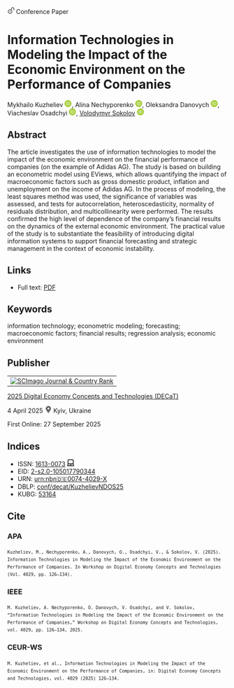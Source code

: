 <img src="/icons/unlock.svg" width="16" height="16"> Conference Paper

# Information Technologies in Modeling the Impact of the Economic Environment on the Performance of Companies

Mykhailo Kuzheliev <a href="https://orcid.org/0000-0002-7895-7879" target="_blank"><img src="/icons/orcid.svg" width="16" height="16"></a>,
Alina Nechyporenko <a href="https://orcid.org/0000-0003-2494-1465" target="_blank"><img src="/icons/orcid.svg" width="16" height="16"></a>,
Oleksandra Danovych <a href="https://orcid.org/0009-0007-4717-2941" target="_blank"><img src="/icons/orcid.svg" width="16" height="16"></a>,
Viacheslav Osadchyi <a href="https://orcid.org/0000-0001-5659-4774" target="_blank"><img src="/icons/orcid.svg" width="16" height="16"></a>,
<a href="/">Volodymyr Sokolov</a> <a href="https://orcid.org/0000-0002-9349-7946" target="_blank"><img src="/icons/orcid.svg" width="16" height="16"></a>

## Abstract

The article investigates the use of information technologies to model the impact of the economic environment on the financial performance of companies (on the example of Adidas AG). The study is based on building an econometric model using EViews, which allows quantifying the impact of macroeconomic factors such as gross domestic product, inflation and unemployment on the income of Adidas AG. In the process of modeling, the least squares method was used, the significance of variables was assessed, and tests for autocorrelation, heteroscedasticity, normality of residuals distribution, and multicollinearity were performed. The results confirmed the high level of dependence of the company’s financial results on the dynamics of the external economic environment. The practical value of the study is to substantiate the feasibility of introducing digital information systems to support financial forecasting and strategic management in the context of economic instability.

## Links

* Full text: [PDF](https://ceur-ws.org/Vol-4029/short3.pdf)

## Keywords

information technology; econometric modeling; forecasting; macroeconomic factors; financial results; regression analysis; economic environment

## Publisher

<table>
<tr>
<td>
<a href="https://www.scimagojr.com/journalsearch.php?q=21100218356&amp;tip=sid&amp;exact=no" title="SCImago Journal &amp; Country Rank"><img border="0" src="https://corsproxy.io/?https://www.scimagojr.com/journal_img.php?id=21100218356" alt="SCImago Journal &amp; Country Rank"  /></a>
</td>
</tr>
</table>

[2025 Digital Economy Concepts and Technologies (DECaT)](https://ceur-ws.org/Vol-4029/)

4 April 2025 <img src="/icons/location-pin.svg" width="16" height="16"> Kyiv, Ukraine

First Online: 27 September 2025

## Indices

* ISSN: [1613-0073](https://portal.issn.org/resource/ISSN/1613-0073) <img src="/icons/online.svg" width="16" height="16">
* EID: [2-s2.0-105017790344](http://www.scopus.com/record/display.url?origin=inward&eid=2-s2.0-105017790344)
* URN: [urn:nbn:de:0074-4029-X](https://nbn-resolving.org/xml/urn:nbn:de:0074-4029-X)
* DBLP: [conf/decat/KuzhelievNDOS25](https://dblp.org/rec/conf/decat/KuzhelievNDOS25)
* KUBG: [53164](http://elibrary.kubg.edu.ua/id/eprint/53164/)

## Cite

### APA

<small>`Kuzheliev, M., Nechyporenko, A., Danovych, O., Osadchyi, V., & Sokolov, V. (2025). Information Technologies in Modeling the Impact of the Economic Environment on the Performance of Companies. In Workshop on Digital Economy Concepts and Technologies (Vol. 4029, pp. 126–134).`</small>

### IEEE

<small>`M. Kuzheliev, A. Nechyporenko, O. Danovych, V. Osadchyi, and V. Sokolov, “Information Technologies in Modeling the Impact of the Economic Environment on the Performance of Companies,” Workshop on Digital Economy Concepts and Technologies, vol. 4029, pp. 126–134, 2025.`</small>

### CEUR-WS

<small>`M. Kuzheliev, et al., Information Technologies in Modeling the Impact of the Economic Environment on the Performance of Companies, in: Digital Economy Concepts and Technologies, vol. 4029 (2025) 126–134.`</small>